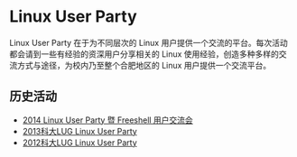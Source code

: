 ---
---

# Linux User Party

Linux User Party 在于为不同层次的 Linux 用户提供一个交流的平台。每次活动都会请到一些有经验的资深用户分享相关的 Linux 使用经验，创造多种多样的交流方式与途径，为校内乃至整个合肥地区的 Linux 用户提供一个交流平台。

## 历史活动

* [2014 Linux User Party 暨 Freeshell 用户交流会](/news/2014/12/2014-linux-user-party/)
* [2013科大LUG Linux User Party](/news/2013/12/2013科大lug-software-freedom-day/)
* [2012科大LUG Linux User Party](/news/2012/11/ustclug-going-online-going-native/)
